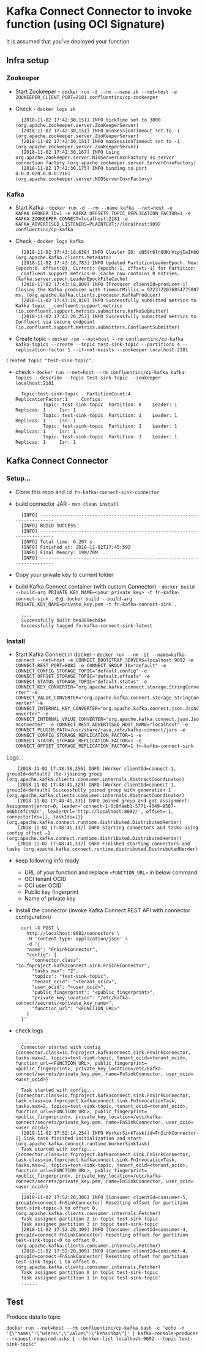 # Kafka Connect Connector to invoke function (using OCI Signature)

It is assumed that you've deployed your function 

## Infra setup

### Zookeeper

- Start Zookeeper - `docker run -d --rm --name zk --net=host -e ZOOKEEPER_CLIENT_PORT=2181 confluentinc/cp-zookeeper`
- Check - `docker logs zk`

		[2018-11-02 17:42:30,151] INFO tickTime set to 3000 (org.apache.zookeeper.server.ZooKeeperServer)
		[2018-11-02 17:42:30,151] INFO minSessionTimeout set to -1 (org.apache.zookeeper.server.ZooKeeperServer)
		[2018-11-02 17:42:30,151] INFO maxSessionTimeout set to -1 (org.apache.zookeeper.server.ZooKeeperServer)
		[2018-11-02 17:42:30,167] INFO Using org.apache.zookeeper.server.NIOServerCnxnFactory as server connection factory (org.apache.zookeeper.server.ServerCnxnFactory)
		[2018-11-02 17:42:30,175] INFO binding to port 0.0.0.0/0.0.0.0:2181 (org.apache.zookeeper.server.NIOServerCnxnFactory)

### Kafka

- Start Kafka - `docker run -d --rm --name kafka --net=host -e KAFKA_BROKER_ID=1 -e KAFKA_OFFSETS_TOPIC_REPLICATION_FACTOR=1 -e KAFKA_ZOOKEEPER_CONNECT=localhost:2181 -e KAFKA_ADVERTISED_LISTENERS=PLAINTEXT://localhost:9092 confluentinc/cp-kafka`
- Check - `docker logs kafka`

		[2018-11-02 17:43:18,638] INFO Cluster ID: cN5tr6lnQUKnVcpjIeIHbQ (org.apache.kafka.clients.Metadata)
		[2018-11-02 17:43:18,783] INFO Updated PartitionLeaderEpoch. New: {epoch:0, offset:0}, Current: {epoch:-1, offset:-1} for Partition: __confluent.support.metrics-0. Cache now contains 0 entries. (kafka.server.epoch.LeaderEpochFileCache)
		[2018-11-02 17:43:18,809] INFO [Producer clientId=producer-1] Closing the Kafka producer with timeoutMillis = 9223372036854775807 ms. (org.apache.kafka.clients.producer.KafkaProducer)
		[2018-11-02 17:43:18,816] INFO Successfully submitted metrics to Kafka topic __confluent.support.metrics (io.confluent.support.metrics.submitters.KafkaSubmitter)
		[2018-11-02 17:43:20,257] INFO Successfully submitted metrics to Confluent via secure endpoint (io.confluent.support.metrics.submitters.ConfluentSubmitter)

- Create topic - `docker run --net=host --rm confluentinc/cp-kafka kafka-topics --create --topic test-sink-topic --partitions 4 --replication-factor 1 --if-not-exists --zookeeper localhost:2181`

`Created topic "test-sink-topic".`

- check - `docker run --net=host --rm confluentinc/cp-kafka kafka-topics --describe --topic test-sink-topic --zookeeper localhost:2181`

		Topic:test-sink-topic   PartitionCount:4        ReplicationFactor:1     Configs:
		        Topic: test-sink-topic  Partition: 0    Leader: 1       Replicas: 1     Isr: 1
		        Topic: test-sink-topic  Partition: 1    Leader: 1       Replicas: 1     Isr: 1
		        Topic: test-sink-topic  Partition: 2    Leader: 1       Replicas: 1     Isr: 1
		        Topic: test-sink-topic  Partition: 3    Leader: 1       Replicas: 1     Isr: 1

## Kafka Connect Connector

### Setup...

- Clone this repo and `cd fn-kafka-connect-sink-connector`
- build connector JAR - `mvn clean install`

		[INFO] ------------------------------------------------------------------------
		[INFO] BUILD SUCCESS
		[INFO] ------------------------------------------------------------------------
		[INFO] Total time: 6.207 s
		[INFO] Finished at: 2018-11-02T17:45:59Z
		[INFO] Final Memory: 19M/70M
		[INFO] ------------------------------------------------------------------------


- Copy your private key to current folder
- build Kafka Connect container (with custom Connector) - `docker build --build-arg PRIVATE_KEY_NAME=<your_private_key> -t fn-kafka-connect-sink .` e.g. `docker build --build-arg PRIVATE_KEY_NAME=private_key.pem -t fn-kafka-connect-sink .`

		....
		Successfully built bea369ecb8b4
		Successfully tagged fn-kafka-connect-sink:latest

### Install

- Start Kafka Connect in docker - `docker run --rm -it --name=kafka-connect --net=host -e CONNECT_BOOTSTRAP_SERVERS=localhost:9092 -e CONNECT_REST_PORT=8082 -e CONNECT_GROUP_ID="default" -e CONNECT_CONFIG_STORAGE_TOPIC="default.config" -e CONNECT_OFFSET_STORAGE_TOPIC="default.offsets" -e CONNECT_STATUS_STORAGE_TOPIC="default.status" -e CONNECT_KEY_CONVERTER="org.apache.kafka.connect.storage.StringConverter" -e CONNECT_VALUE_CONVERTER="org.apache.kafka.connect.storage.StringConverter" -e CONNECT_INTERNAL_KEY_CONVERTER="org.apache.kafka.connect.json.JsonConverter" -e CONNECT_INTERNAL_VALUE_CONVERTER="org.apache.kafka.connect.json.JsonConverter" -e CONNECT_REST_ADVERTISED_HOST_NAME="localhost" -e CONNECT_PLUGIN_PATH=/usr/share/java,/etc/kafka-connect/jars -e CONNECT_CONFIG_STORAGE_REPLICATION_FACTOR=1 -e CONNECT_STATUS_STORAGE_REPLICATION_FACTOR=1 -e CONNECT_OFFSET_STORAGE_REPLICATION_FACTOR=1 fn-kafka-connect-sink`

Logs...


		[2018-11-02 17:48:38,256] INFO [Worker clientId=connect-1, groupId=default] (Re-)joining group (org.apache.kafka.clients.consumer.internals.AbstractCoordinator)
		[2018-11-02 17:48:41,329] INFO [Worker clientId=connect-1, groupId=default] Successfully joined group with generation 1 (org.apache.kafka.clients.consumer.internals.AbstractCoordinator)
		[2018-11-02 17:48:41,331] INFO Joined group and got assignment: Assignment{error=0, leader='connect-1-6c8faeb1-5771-4049-9587-866bc4fcc92c', leaderUrl='http://localhost:8082/', offset=-1, connectorIds=[], taskIds=[]} (org.apache.kafka.connect.runtime.distributed.DistributedHerder)
		[2018-11-02 17:48:41,332] INFO Starting connectors and tasks using config offset -1 (org.apache.kafka.connect.runtime.distributed.DistributedHerder)
		[2018-11-02 17:48:41,332] INFO Finished starting connectors and tasks (org.apache.kafka.connect.runtime.distributed.DistributedHerder)

- keep following info ready 
	- URL of your function and replace `<FUNCTION_URL>` in below command
	- OCI tenant OCID
	- OCI user OCID
	- Public key fingerprint
	- Name of private key
- Install the connector (invoke Kafka Connect REST API with connector configuration)

		curl -X POST \
		  http://localhost:8082/connectors \
		  -H 'content-type: application/json' \
		  -d '{
		  "name": "FnSinkConnector",
		  "config": {
		    "connector.class": "io.fnproject.kafkaconnect.sink.FnSinkConnector",
		    "tasks.max": "2",
		    "topics": "test-sink-topic",
		    "tenant_ocid": "<tenant_ocid>",
		    "user_ocid": "<user_ocid>",
		    "public_fingerprint": "<public_fingerprint>",
		    "private_key_location": "/etc/kafka-connect/secrets/<private_key_name>",
		    "function_url": "<FUNCTION_URL>"
		  }
		}'

- check logs
	
		.......
		Connector started with config {connector.class=io.fnproject.kafkaconnect.sink.FnSinkConnector, tasks.max=2, topics=test-sink-topic, tenant_ocid=<tenant_ocid>, function_url=<FUNCTION_URL>, public_fingerprint=<public_fingerprint>, private_key_location=/etc/kafka-connect/secrets/private_key.pem, name=FnSinkConnector, user_ocid=<user_ocid>}
		....
		Task started with config... {connector.class=io.fnproject.kafkaconnect.sink.FnSinkConnector, task.class=io.fnproject.kafkaconnect.sink.FnInvocationTask, tasks.max=2, topics=test-sink-topic, tenant_ocid=<tenant_ocid>, function_url=<FUNCTION_URL>, public_fingerprint=<public_fingerprint>, private_key_location=/etc/kafka-connect/secrets/private_key.pem, name=FnSinkConnector, user_ocid=<user_ocid>}
		[2018-11-02 17:52:14,254] INFO WorkerSinkTask{id=FnSinkConnector-1} Sink task finished initialization and start (org.apache.kafka.connect.runtime.WorkerSinkTask)
		Task started with config... {connector.class=io.fnproject.kafkaconnect.sink.FnSinkConnector, task.class=io.fnproject.kafkaconnect.sink.FnInvocationTask, tasks.max=2, topics=test-sink-topic, tenant_ocid=<tenant_ocid>, function_url=<FUNCTION_URL>, public_fingerprint=<public_fingerprint>, private_key_location=/etc/kafka-connect/secrets/private_key.pem, name=FnSinkConnector, user_ocid=<user_ocid>}
		.......
		[2018-11-02 17:52:20,306] INFO [Consumer clientId=consumer-5, groupId=connect-FnSinkConnector] Resetting offset for partition test-sink-topic-3 to offset 0. (org.apache.kafka.clients.consumer.internals.Fetcher)
		Task assigned partition 2 in topic test-sink-topic
		Task assigned partition 3 in topic test-sink-topic
		[2018-11-02 17:52:20,309] INFO [Consumer clientId=consumer-4, groupId=connect-FnSinkConnector] Resetting offset for partition test-sink-topic-0 to offset 0. (org.apache.kafka.clients.consumer.internals.Fetcher)
		[2018-11-02 17:52:20,309] INFO [Consumer clientId=consumer-4, groupId=connect-FnSinkConnector] Resetting offset for partition test-sink-topic-1 to offset 0. (org.apache.kafka.clients.consumer.internals.Fetcher)
		Task assigned partition 0 in topic test-sink-topic
		Task assigned partition 1 in topic test-sink-topic'
		......

## Test

Produce data to topic

`docker run --net=host --rm confluentinc/cp-kafka bash -c "echo -n '{\"name\":\"users\",\"value\":\"kehsihba\"}' | kafka-console-producer --request-required-acks 1 --broker-list localhost:9092 --topic test-sink-topic"`
